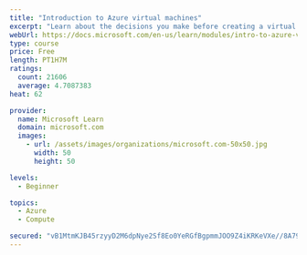 ```yaml
---
title: "Introduction to Azure virtual machines"
excerpt: "Learn about the decisions you make before creating a virtual machine, the options to create and manage the VM, and the extensions and services you use to manage your VM."
webUrl: https://docs.microsoft.com/en-us/learn/modules/intro-to-azure-virtual-machines/
type: course
price: Free
length: PT1H7M
ratings:
  count: 21606
  average: 4.7087383
heat: 62

provider:
  name: Microsoft Learn
  domain: microsoft.com
  images:
    - url: /assets/images/organizations/microsoft.com-50x50.jpg
      width: 50
      height: 50

levels:
  - Beginner

topics:
  - Azure
  - Compute

secured: "vB1MtmKJB45rzyyD2M6dpNye2Sf8Eo0YeRGfBgpmmJOO9Z4iKRKeVXe//8A79MU4nrL0CJfdqRlLm61byaEW2eBcXwCLiJUSd55xpx5E4uwvPkboGhHb9QbiPpWTw+MeAQM6c8/ZP+Zpe6cm1PzCxFdm9Py5nxyPtOEguAU4M5UbIG6kav+W/Pd89YtuRzTd9X9+OHRbpmohI+++2XZMY/VsrqjO+pORm4S/msbuzAyDbmQZa/XpxRxAx4MtLHlC8MlmL7CIR6MDjG1yq6sg6mDkLOX0xnfl4Vj5pdVi0Ic4R+RCH/jxLYyEkcEdW4TzS5i9AHCriuxbTQRe9CQ95HD0Y2SpCy1D3K3eEWKh4ZrQEUhkTStef+HGsx6Rot4fT4MKI2x6Xk79zRpk7h82Fob6AqvTisYUHSRwlU7dRKgEg4qIOMw3kSrSUcWYy7FL;XojE7iLZpuCDxF8lj2nUTA=="
---
```


